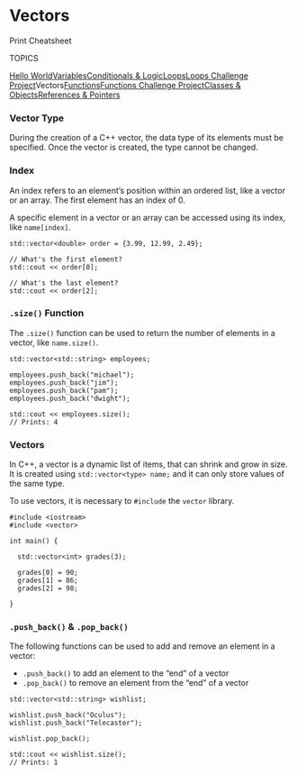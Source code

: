 # Vectors

Print Cheatsheet



TOPICS

[Hello World](https://www.codecademy.com/learn/learn-c-plus-plus/modules/learn-cpp-hello-world/cheatsheet)[Variables](https://www.codecademy.com/learn/learn-c-plus-plus/modules/learn-cpp-variables/cheatsheet)[Conditionals & Logic](https://www.codecademy.com/learn/learn-c-plus-plus/modules/learn-cpp-conditionals-and-logic/cheatsheet)[Loops](https://www.codecademy.com/learn/learn-c-plus-plus/modules/learn-cpp-loops/cheatsheet)[Loops Challenge Project](https://www.codecademy.com/learn/learn-c-plus-plus/modules/learn-cpp-loops-challenge-projects/cheatsheet)Vectors[Functions](https://www.codecademy.com/learn/learn-c-plus-plus/modules/learn-cpp-functions/cheatsheet)[Functions Challenge Project](https://www.codecademy.com/learn/learn-c-plus-plus/modules/learn-cpp-functions-challenge-projects/cheatsheet)[Classes & Objects](https://www.codecademy.com/learn/learn-c-plus-plus/modules/learn-cpp-classes-and-objects/cheatsheet)[References & Pointers](https://www.codecademy.com/learn/learn-c-plus-plus/modules/learn-cpp-references-and-pointers/cheatsheet)

### Vector Type

During the creation of a C++ vector, the data type of its elements must be specified. Once the vector is created, the type cannot be changed.

### Index

An index refers to an element’s position within an ordered list, like a vector or an array. The first element has an index of 0.

A specific element in a vector or an array can be accessed using its index, like `name[index]`.

```
std::vector<double> order = {3.99, 12.99, 2.49};
 
// What's the first element?
std::cout << order[0];
 
// What's the last element?
std::cout << order[2];
```

### `.size()` Function

The `.size()` function can be used to return the number of elements in a vector, like `name.size()`.

```
std::vector<std::string> employees;
 
employees.push_back("michael");
employees.push_back("jim");
employees.push_back("pam");
employees.push_back("dwight");
 
std::cout << employees.size();
// Prints: 4
```

### Vectors

In C++, a vector is a dynamic list of items, that can shrink and grow in size. It is created using `std::vector<type> name;` and it can only store values of the same type.

To use vectors, it is necessary to `#include` the `vector` library.

```
#include <iostream>
#include <vector>
 
int main() {
  
  std::vector<int> grades(3);
  
  grades[0] = 90;
  grades[1] = 86;
  grades[2] = 98;
  
}
```

### `.push_back()` & `.pop_back()`

The following functions can be used to add and remove an element in a vector:

- `.push_back()` to add an element to the “end” of a vector
- `.pop_back()` to remove an element from the “end” of a vector

```
std::vector<std::string> wishlist;
 
wishlist.push_back("Oculus");
wishlist.push_back("Telecaster");
 
wishlist.pop_back();
 
std::cout << wishlist.size(); 
// Prints: 1
```